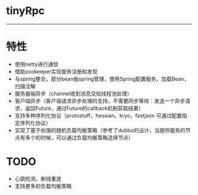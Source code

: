 # tinyRpc
*** 
# 特性
* 使用netty进行通信
* 借助zookeeper实现服务注册和发现
* 与spring整合，部分bean由spring管理，使用Spring配置服务，加载Bean，扫描注解
* 服务器端异步（channel收到消息交给线程池处理）
* 客户端异步（客户端请求异步处理的支持，不需要同步等待：发送一个异步请求，返回Future，通过Future的callback机制获取结果）
* 支持多种序列化协议（protostuff，hessian，kryo，fastjson 可通过配置指定序列化协议）
* 实现了基于权值的随机负载均衡策略（参考了dubbo的设计，当提供服务的节点有多个的时候，可以通过负载均衡策略选择节点）
# TODO
* 心跳检测，断线重连
* 支持更多的负载均衡策略
